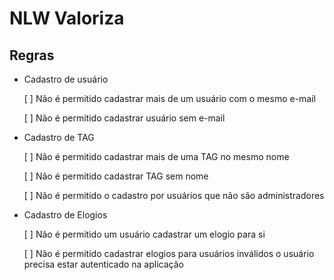 # NLW Valoriza

## Regras
- Cadastro de usuário
    
    [ ] Não é permitido cadastrar mais de um usuário com o mesmo e-mail
    
    [ ] Não é permitido cadastrar usuário sem e-mail

- Cadastro de TAG

    [ ] Não é permitido cadastrar mais de uma TAG no mesmo nome

    [ ] Não é permitido cadastrar TAG sem nome

    [ ] Não é permitido o cadastro por usuários que não são administradores

- Cadastro de Elogios

    [ ] Não é permitido um usuário cadastrar um elogio para si

    [ ] Não é permitido cadastrar elogios para usuários inválidos o usuário precisa estar autenticado na aplicação
    